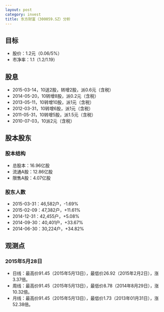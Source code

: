```yaml
---
layout: post
category: invest
title: 东方财富（300059.SZ）分析
---
```


## 目标 ##

- 股价：1.2元（0.06/5%）
- 市净率：1.1（1.2/1.19）

## 股息 ##

- 2015-03-14，10送2股，转增2股，派0.6元（含税）
- 2014-05-20，10转增8股，派0.2元（含税）
- 2013-05-11，10转增10股，派1元（含税）
- 2012-03-31，10转增6股，派1元（含税）
- 2011-05-31，10转增5股，派1.5元（含税）
- 2010-07-03，10派2元（含税）

## 股本股东 ##

### 股本结构 ###

- 总股本：16.96亿股
- 流通A股：12.86亿股
- 限售A股：4.07亿股

### 股东人数 ###

- 2015-03-31：46,582户，-1.69%
- 2015-02-09：47,382户，+11.61%
- 2014-12-31：42,455户，+5.08%
- 2014-09-30：40,401户，+33.67%
- 2014-06-30：30,224户，+34.82%

## 观测点 ##

### 2015年5月28日 ###

- 日线：最高价91.45（2015年5月13日），最低价26.92（2015年2月2日），涨3.37倍。
- 周线：最高价91.45（2015年5月13日），最低价8.78（2014年8月29日），涨10.32倍。
- 月线：最高价91.45（2015年5月13日），最低价1.73（2013年01月31日），涨52.38倍。
